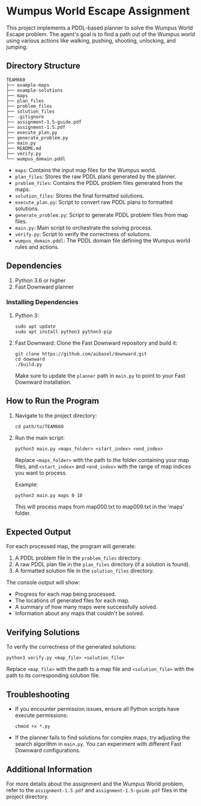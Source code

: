 # Wumpus World Escape Assignment

This project implements a PDDL-based planner to solve the Wumpus World Escape problem. The agent's goal is to find a path out of the Wumpus world using various actions like walking, pushing, shooting, unlocking, and jumping.

## Directory Structure

```
TEAM660 
├── example-maps
├── example-solutions
├── maps
├── plan_files
├── problem_files
├── solution_files
├── .gitignore
├── assignment-1.5-guide.pdf
├── assignment-1.5.pdf
├── execute_plan.py
├── generate_problem.py
├── main.py
├── README.md
├── verify.py
└── wumpus_domain.pddl
```

- `maps`: Contains the input map files for the Wumpus world.
- `plan_files`: Stores the raw PDDL plans generated by the planner.
- `problem_files`: Contains the PDDL problem files generated from the maps.
- `solution_files`: Stores the final formatted solutions.
- `execute_plan.py`: Script to convert raw PDDL plans to formatted solutions.
- `generate_problem.py`: Script to generate PDDL problem files from map files.
- `main.py`: Main script to orchestrate the solving process.
- `verify.py`: Script to verify the correctness of solutions.
- `wumpus_domain.pddl`: The PDDL domain file defining the Wumpus world rules and actions.

## Dependencies

1. Python 3.6 or higher
2. Fast Downward planner

### Installing Dependencies

1. Python 3:
   ```
   sudo apt update
   sudo apt install python3 python3-pip
   ```

2. Fast Downward:
   Clone the Fast Downward repository and build it:
   ```
   git clone https://github.com/aibasel/downward.git
   cd downward
   ./build.py
   ```
   Make sure to update the `planner` path in `main.py` to point to your Fast Downward installation.

## How to Run the Program

1. Navigate to the project directory:
   ```
   cd path/to/TEAM660
   ```

2. Run the main script:
   ```
   python3 main.py <maps_folder> <start_index> <end_index>
   ```
   Replace `<maps_folder>` with the path to the folder containing your map files, and `<start_index>` and `<end_index>` with the range of map indices you want to process.

   Example:
   ```
   python3 main.py maps 0 10
   ```
   This will process maps from map000.txt to map009.txt in the 'maps' folder.

## Expected Output

For each processed map, the program will generate:

1. A PDDL problem file in the `problem_files` directory.
2. A raw PDDL plan file in the `plan_files` directory (if a solution is found).
3. A formatted solution file in the `solution_files` directory.

The console output will show:
- Progress for each map being processed.
- The locations of generated files for each map.
- A summary of how many maps were successfully solved.
- Information about any maps that couldn't be solved.

## Verifying Solutions

To verify the correctness of the generated solutions:

```
python3 verify.py <map_file> <solution_file>
```

Replace `<map_file>` with the path to a map file and `<solution_file>` with the path to its corresponding solution file.

## Troubleshooting

- If you encounter permission issues, ensure all Python scripts have execute permissions:
  ```
  chmod +x *.py
  ```
- If the planner fails to find solutions for complex maps, try adjusting the search algorithm in `main.py`. You can experiment with different Fast Downward configurations.

## Additional Information

For more details about the assignment and the Wumpus World problem, refer to the `assignment-1.5.pdf` and `assignment-1.5-guide.pdf` files in the project directory.


